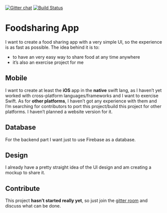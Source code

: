 [![Gitter chat](https://badges.gitter.im/foodsharingapp/Lobby.png)](https://gitter.im/foodsharingapp/Lobby)
[![Build Status](https://travis-ci.org/bcye/foodsharingapp.svg?branch=master)](https://travis-ci.org/bcye/foodsharingapp)

# Foodsharing App
I want to create a food sharing app with a very simple UI, so the experience is as fast as possible. The idea behind it is to:

* to have an very easy way to share food at any time anywhere
* it’s also an exercise project for me

## Mobile
I want to create at least the **iOS** app in the **native** swift lang, as I haven’t yet worked with cross-platform languages/frameworks and I want to exercise Swift.
As for **other platforms**, I haven’t got any experience with them and I’m searching for contributors to port this project/build this project for other platforms.
I haven’t planned a website version for it.

##  Database
For the backend part I want just to use Firebase as a database.

## Design
I already have a pretty straight idea of the UI design and am creating a mockup to share it.

## Contribute
This project **hasn’t started really yet**, so just join the [gitter room](https://gitter.im/foodsharingapp/Lobby) and discuss what can be done.
